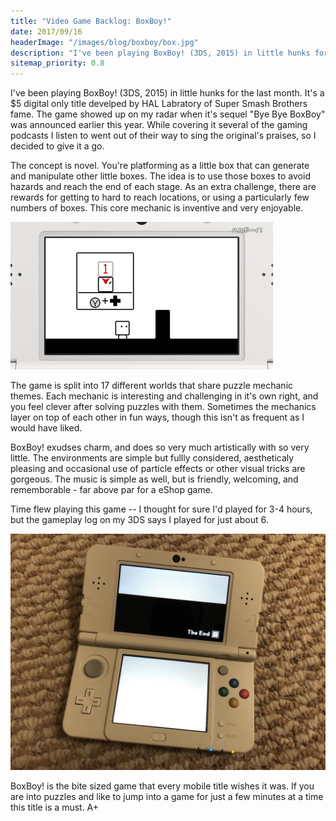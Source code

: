 ```yaml
--- 
title: "Video Game Backlog: BoxBoy!"
date: 2017/09/16
headerImage: "/images/blog/boxboy/box.jpg"
description: "I've been playing BoxBoy! (3DS, 2015) in little hunks for the last month."
sitemap_priority: 0.8
---
```


I've been playing BoxBoy! (3DS, 2015) in little hunks for the last month. It's a $5 digital only title develped by HAL Labratory of Super Smash Brothers fame. The game showed up on my radar when it's sequel "Bye Bye BoxBoy" was announced earlier this year. While covering it several of the gaming podcasts I listen to went out of their way to sing the original's praises, so I decided to give it a go.

The concept is novel. You're platforming as a little box that can generate and manipulate other little boxes. The idea is to use those boxes to avoid hazards and reach the end of each stage. As an extra challenge, there are rewards for getting to hard to reach locations, or using a particularly few numbers of boxes. This core mechanic is inventive and very enjoyable.

<img src= "../images/blog/boxboy/gameplay.gif" alt="A short video clip of gameplay" title="A short video clip of gameplay"  />

The game is split into 17 different worlds that share puzzle mechanic themes. Each mechanic is interesting and challenging in it's own right, and you feel clever after solving puzzles with them. Sometimes the mechanics layer on top of each other in fun ways, though this isn't as frequent as I would have liked.

BoxBoy! exudses charm, and does so very much artistically with so very little. The environments are simple but fullly considered, aestheticaly pleasing and occasional use of particle effects or other visual tricks are gorgeous. The music is simple as well, but is friendly, welcoming, and rememborable - far above par for a eShop game. 

Time flew playing this game -- I thought for sure I'd played for 3-4 hours, but the gameplay log on my 3DS says I played for just about 6.

<img src= "../images/blog/boxboy/the-end.jpg" alt="A 3DS on the game end screen" title="A 3DS on the game end screen" />

BoxBoy! is the bite sized game that every mobile title wishes it was. If you are into puzzles and like to jump into a game for just a few minutes at a time this title is a must. A+